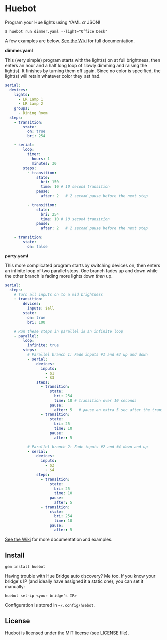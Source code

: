 # Huebot

Program your Hue lights using YAML or JSON!

    $ huebot run dimmer.yaml --light="Office Desk"

A few examples are below. [See the Wiki](https://github.com/jhollinger/huebot/wiki) for full documentation.

**dimmer.yaml**

This (very simple) program starts with the light(s) on at full brightness, then enters an hour and a half long loop of slowly dimming and raising the light(s). It finishes by turning them off again. Since no color is specified, the light(s) will retain whatever color they last had.

```yaml
serial:
  devices:
    lights:
      - LR Lamp 1
      - LR Lamp 2
    groups:
      - Dining Room
  steps:
    - transition:
        state:
          on: true
          bri: 254

    - serial:
        loop:
          timer:
            hours: 1
            minutes: 30
        steps:
          - transition:
              state:
                bri: 150
                time: 10 # 10 second transition
              pause:
                after: 2   # 2 second pause before the next step

          - transition:
              state:
                bri: 254
                time: 10 # 10 second transition
              pause:
                after: 2   # 2 second pause before the next step

    - transition:
        state:
          on: false
```

**party.yaml**

This more complicated program starts by switching devices on, then enters an infinite loop of two parallel steps. One branch fades up and down while the other branch is fading more lights down _then_ up.

```yaml
serial:
  steps:
    # Turn all inputs on to a mid brightness
    - transition:
        devices:
          inputs: $all
        state:
          on: true
          bri: 100

    # Run these steps in parallel in an infinite loop
    - parallel:
        loop:
          infinite: true
        steps:
          # Parallel branch 1: Fade inputs #1 and #3 up and down
          - serial:
              devices:
                inputs:
                  - $1
                  - $3
              steps:
                - transition:
                    state:
                      bri: 254
                      time: 10 # transition over 10 seconds
                    pause:
                      after: 5   # pause an extra 5 sec after the transition
                - transition:
                    state:
                      bri: 25
                      time: 10
                    pause:
                      after: 5

          # Parallel branch 2: Fade inputs #2 and #4 down and up
          - serial:
              devices:
                inputs:
                  - $2
                  - $4
              steps:
                - transition:
                    state:
                      bri: 25
                      time: 10
                    pause:
                      after: 5
                - transition:
                    state:
                      bri: 254
                      time: 10
                    pause:
                      after: 5
```

[See the Wiki](https://github.com/jhollinger/huebot/wiki) for more documentation and examples.

## Install

    gem install huebot

Having trouble with Hue Bridge auto discovery? Me too. If you know your bridge's IP (and ideally have assigned it a static one), you can set it manually:

    huebot set-ip <your bridge's IP>

Configuration is stored in `~/.config/huebot`.

## License

Huebot is licensed under the MIT license (see LICENSE file).
